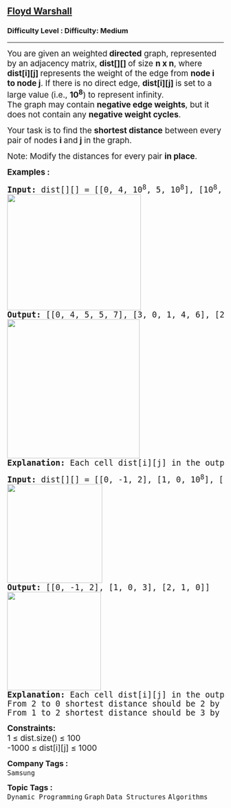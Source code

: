 <h2><a href="https://www.geeksforgeeks.org/problems/implementing-floyd-warshall2042/1?_gl=1*1ec306e*_up*MQ..*_gs*MQ..&gclid=Cj0KCQjwh_i_BhCzARIsANimeoG7c7X0xypqFCpwE2RgdbfzzQfedrntzB_gtIEsW1Jwol5aWl_z7dAaAg01EALw_wcB&gbraid=0AAAAAC9yBkDKAR3WR5RCqdTmdAc7ZL9F7">Floyd Warshall</a></h2><h3>Difficulty Level : Difficulty: Medium</h3><hr><div class="problems_problem_content__Xm_eO"><p><span style="font-size: 14pt;">You are given an weighted<strong> directed</strong> graph, represented by an adjacency matrix, <strong>dist[][] </strong>of size <strong>n x n</strong>, where <strong>dist[i][j] </strong>represents the weight of the edge from <strong>node i to node j</strong>.&nbsp;If there is no direct edge, <strong>dist[i][j] </strong>is set to a large value (i.e., <strong>10<sup>8</sup></strong>) to represent infinity.</span><br><span style="font-size: 14pt;">The graph may contain <strong>negative edge weights</strong>, but it does not contain any <strong>negative weight cycles</strong>.</span></p>
<p><span style="font-size: 14pt;">Your task is to find the <strong>shortest distance</strong> between every pair of nodes <strong>i </strong>and<strong> j</strong> in the graph.</span></p>
<p><span style="font-size: 14pt;">Note: Modify the distances for every pair <strong>in place</strong>.</span></p>
<p><span style="font-size: 14pt;"><strong>Examples :</strong></span></p>
<pre><span style="font-size: 14pt;"><strong>Input: </strong>dist[][] = [[0, 4, 10<sup>8</sup>, 5, 10<sup>8</sup>], [10<sup style="font-family: -apple-system, BlinkMacSystemFont, 'Segoe UI', Roboto, Oxygen, Ubuntu, Cantarell, 'Open Sans', 'Helvetica Neue', sans-serif;">8</sup>, 0, 1, 10<sup style="font-family: -apple-system, BlinkMacSystemFont, 'Segoe UI', Roboto, Oxygen, Ubuntu, Cantarell, 'Open Sans', 'Helvetica Neue', sans-serif;">8</sup>, 6], [2, 10<sup style="font-family: -apple-system, BlinkMacSystemFont, 'Segoe UI', Roboto, Oxygen, Ubuntu, Cantarell, 'Open Sans', 'Helvetica Neue', sans-serif;">8</sup>, 0, 3, 10<sup style="font-family: -apple-system, BlinkMacSystemFont, 'Segoe UI', Roboto, Oxygen, Ubuntu, Cantarell, 'Open Sans', 'Helvetica Neue', sans-serif;">8</sup>], [10<sup style="font-family: -apple-system, BlinkMacSystemFont, 'Segoe UI', Roboto, Oxygen, Ubuntu, Cantarell, 'Open Sans', 'Helvetica Neue', sans-serif;">8</sup>, 10<sup style="font-family: -apple-system, BlinkMacSystemFont, 'Segoe UI', Roboto, Oxygen, Ubuntu, Cantarell, 'Open Sans', 'Helvetica Neue', sans-serif;">8</sup>, 1, 0, 2], [1, 10<sup style="font-family: -apple-system, BlinkMacSystemFont, 'Segoe UI', Roboto, Oxygen, Ubuntu, Cantarell, 'Open Sans', 'Helvetica Neue', sans-serif;">8</sup>, 10<sup style="font-family: -apple-system, BlinkMacSystemFont, 'Segoe UI', Roboto, Oxygen, Ubuntu, Cantarell, 'Open Sans', 'Helvetica Neue', sans-serif;">8</sup>, 4, 0]]<br><img src="https://media.geeksforgeeks.org/img-practice/prod/addEditProblem/893245/Web/Other/blobid0_1744701272.jpg" width="311" height="270"><br><strong>Output: </strong>[[0, 4, 5, 5, 7], [3, 0, 1, 4, 6], [2, 6, 0, 3, 5], [3, 7, 1, 0, 2], [1, 5, 5, 4, 0]]
<img src="https://media.geeksforgeeks.org/img-practice/prod/addEditProblem/893245/Web/Other/blobid1_1744701370.jpg" width="308" height="324"><br><strong>Explanation: </strong>Each cell dist[i][j] in the output shows the shortest distance from node i to node j, computed by considering all possible intermediate nodes. 
</span></pre>
<pre><span style="font-size: 14pt;"><strong>Input: </strong>dist[][] = [[0, -1, 2], [1, 0, 10<sup>8</sup>], [3, 1, 0]]
<img src="https://media.geeksforgeeks.org/img-practice/prod/addEditProblem/893245/Web/Other/blobid2_1744701698.jpg" width="221" height="230"><br><strong>Output: </strong>[[0, -1, 2], [1, 0, 3], [2, 1, 0]]
<img src="https://media.geeksforgeeks.org/img-practice/prod/addEditProblem/893245/Web/Other/blobid3_1744701713.jpg" width="218" height="229"><br><strong>Explanation: </strong>Each cell dist[i][j] in the output shows the shortest distance from node i to node j, computed by considering all possible intermediate nodes.<br>From 2 to 0 shortest distance should be 2 by following path 2 -&gt; 1 -&gt; 0</span><br><span style="font-size: 14pt;">From 1 to 2 shortest distance should be 3 by following path 1 -&gt; 0 -&gt; 2</span></pre>
<p><span style="font-size: 14pt;"><strong>Constraints:</strong><br>1 ≤ dist.size() ≤ 100<br>-1000 ≤ dist[i][j] ≤ 1000</span></p></div><p><span style=font-size:18px><strong>Company Tags : </strong><br><code>Samsung</code>&nbsp;<br><p><span style=font-size:18px><strong>Topic Tags : </strong><br><code>Dynamic Programming</code>&nbsp;<code>Graph</code>&nbsp;<code>Data Structures</code>&nbsp;<code>Algorithms</code>&nbsp;